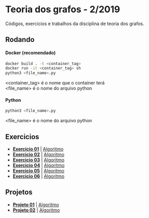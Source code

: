Teoria dos grafos - 2/2019
============
Códigos, exercicios e trabalhos da disciplina de teoria dos grafos.

## Rodando

#### Docker (recomendado)

```bash
docker build . -t <container_tag>
docker run -it <container_tag> sh
python3 <file_name>.py
```
<container_tag> é o nome que o container terá  
<file_name> é o nome do arquivo python  

#### Python
```bash
python3 <file_name>.py
```
<file_name> é o nome do arquivo python

## Exercicios

- **[Exercicio 01](./textos/exercicio01.md)**  | [Algoritmo](./algoritmos/exercicio01.py)
- **[Exercicio 02](./textos/exercicio02.md)**  | [Algoritmo](./algoritmos/exercicio02.py)
- **[Exercicio 03](./textos/exercicio03.md)**  | [Algoritmo](./algoritmos/exercicio03.py)
- **[Exercicio 04]()**                        | [Algoritmo](./algoritmos/exercicio04.py)
- **[Exercicio 05](./textos/exercicio05.md)**  | [Algoritmo](./algoritmos/exercicio05.py)
- **[Exercicio 06]()**                        | [Algoritmo](./algoritmos/exercicio06.py)

## Projetos

- **[Projeto 01](./projeto01/README.md)**       | [Algoritmo](./projeto01/projeto01.py)
- **[Projeto 02](./projeto02/README.md)**       | [Algoritmo](./projeto02/main.py)